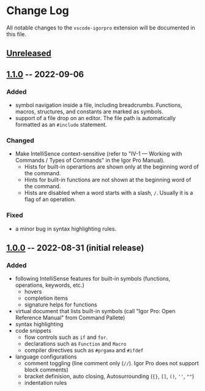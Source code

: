 # Change Log

All notable changes to the `vscode-igorpro` extension will be documented in this file.

## [Unreleased]

## [1.1.0] -- 2022-09-06

### Added

- symbol navigation inside a file, including breadcrumbs. Functions, macros, structures, and constants are marked as symbols.
- support of a file drop on an editor. The file path is automatically formatted as an `#include` statement.

### Changed

- Make IntelliSence context-sensitive (refer to "IV-1 — Working with Commands / Types of Commands" in the Igor Pro Manual).
  - Hists for built-in operartions are shown only at the beginning word of the command.
  - Hints for built-in functions are not shown at the beginning word of the command.
  - Hists are disabled when a word starts with a slash, `/`. Usually it is a flag of an operation.

### Fixed

- a minor bug in syntax highlighting rules.

## [1.0.0] -- 2022-08-31 (initial release)

### Added

- following IntelliSense features for built-in symbols (functions, operations, keywords, etc.)
  - hovers
  - completion items
  - signature helps for functions
- virtual document that lists built-in symbols (call "Igor Pro: Open Reference Manual" from Command Pallete)
- syntax highlighting
- code snippets
  - flow controls such as `if` and `for`.
  - declarations such as `Function` and `Macro`
  - compiler directives such as `#prgama` and `#ifdef`
- language configurations
  - comment toggling (line comment only (`//`). Igor Pro does not support block comments)
  - bracket definision, auto closing, Autosurrounding (`{}`, `[]`, `()`, `''`, `""`)
  - indentation rules

[Unreleased]: https://github.com/fujidana/vscode-igorpro/compare/v1.1.0...HEAD
[1.1.0]: https://github.com/fujidana/vscode-igorpro/compare/v1.0.0...v1.1.0
[1.0.0]: https://github.com/fujidana/vscode-igorpro/releases/tag/v1.0.0
